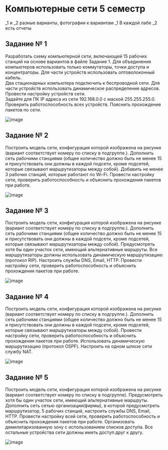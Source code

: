 # Компьютерные сети 5 семестр

_1 и _2 разные варианты, фотографии к вариантам _1
В каждой лабе _2 есть отчеты 

## Задание № 1 

Разработать схему компьютерной сети, включающей  15 рабочих станций на основе вариантов в файле Задание 1. 
Для объединения компьютеров использовать только коммутаторы, точки доступа  и концентраторы.
Для части устройств использовать оптоволоконный кабель.  
Два стационарных компьютера подключить к беспроводной сети.
Для части устройств использовать динамическое распределение адресов. Провести настройку устройств сети.  
Задайте для ПК IP адреса из сети 192.168.0.0 с маской 255.255.255.0.
Проверить работоспособность всех устройств. Пояснить прохождение пакетов по сети.

![image](imgs/cn1.png)

## Задание № 2

Построить модель сети, конфигурация которой изображена на рисунке (вариант соответствует номеру по списку в подгруппе.). 
Дополнить сеть рабочими станциями (общее количество должно быть не менее 15 и присутствовать они должны в каждой подсети,
кроме подсетей, которые связывают маршрутизаторы между собой). 
Добавить не менее 3 рабочих станций, которые работают по Wi-Fi.
Провести настройку сети, проверить работоспособность и объяснить прохождения пакетов при работе. 

![image](imgs/cn2.png)

## Задание № 3

Построить модель сети, конфигурация которой изображена на рисунке (вариант соответствует номеру по списку в подгруппе.). 
Дополнить сеть рабочими станциями (общее количество должно быть не менее 15 и присутствовать они должны в каждой подсети,
кроме подсетей, которые связывают маршрутизаторы между собой). 
Предусмотреть хотя бы один участок сети, имеющий альтернативные маршруты. 
Все маршрутизаторы должны использовать динамическую маршрутизацию (протокол RIP). Настроить службы DNS, Email, HTTP. 
Провести настройку сети, проверить работоспособность и объяснить прохождения пакетов при работе.

![image](imgs/cn3.png)

## Задание № 4

Построить модель сети, конфигурация которой изображена на рисунке (вариант соответствует номеру по списку в подгруппе.).
Дополнить сеть рабочими станциями (общее количество должно быть не менее 15 и присутствовать они должны в каждой подсети,
кроме подсетей, которые связывают маршрутизаторы между собой).
Провести настройку сети, проверить работоспособность и объяснить прохождения пакетов при работе.
Использовать динамическую маршрутизацию (протокол OSPF). Настроить на одном шлюзе сети службу NAT.

![image](imgs/cn4.png)

## Задание № 5

Построить модель сети, конфигурация которой изображена на рисунке (вариант соответствует номеру по списку в подгруппе).
Предусмотреть хотя бы один участок сети, имеющий альтернативные маршруты. Дополнить сеть сетью  организации(фирмы),
в которой предусмотреть маршрутизатор, 5 рабочих станций,  настроить службы DNS, Email, HTTP.
Провести настройку всей сети, проверить работоспособность и объяснить прохождения пакетов при работе.
Организовать демилитаризованную зону с использованием списков доступа.
Все остальные устройства сети должны иметь доступ друг к другу.

![image](imgs/cn5.png)

